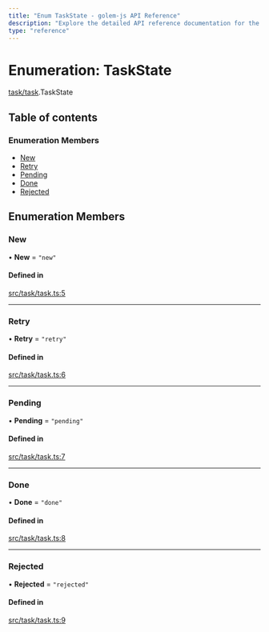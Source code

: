 ```yaml
---
title: "Enum TaskState - golem-js API Reference"
description: "Explore the detailed API reference documentation for the Enum TaskState within the golem-js SDK for the Golem Network."
type: "reference"
---
```

# Enumeration: TaskState

[task/task](../modules/task_task).TaskState

## Table of contents

### Enumeration Members

- [New](task_task.TaskState#new)
- [Retry](task_task.TaskState#retry)
- [Pending](task_task.TaskState#pending)
- [Done](task_task.TaskState#done)
- [Rejected](task_task.TaskState#rejected)

## Enumeration Members

### New

• **New** = ``"new"``

#### Defined in

[src/task/task.ts:5](https://github.com/golemfactory/golem-js/blob/0448b6b/src/task/task.ts#L5)

___

### Retry

• **Retry** = ``"retry"``

#### Defined in

[src/task/task.ts:6](https://github.com/golemfactory/golem-js/blob/0448b6b/src/task/task.ts#L6)

___

### Pending

• **Pending** = ``"pending"``

#### Defined in

[src/task/task.ts:7](https://github.com/golemfactory/golem-js/blob/0448b6b/src/task/task.ts#L7)

___

### Done

• **Done** = ``"done"``

#### Defined in

[src/task/task.ts:8](https://github.com/golemfactory/golem-js/blob/0448b6b/src/task/task.ts#L8)

___

### Rejected

• **Rejected** = ``"rejected"``

#### Defined in

[src/task/task.ts:9](https://github.com/golemfactory/golem-js/blob/0448b6b/src/task/task.ts#L9)
